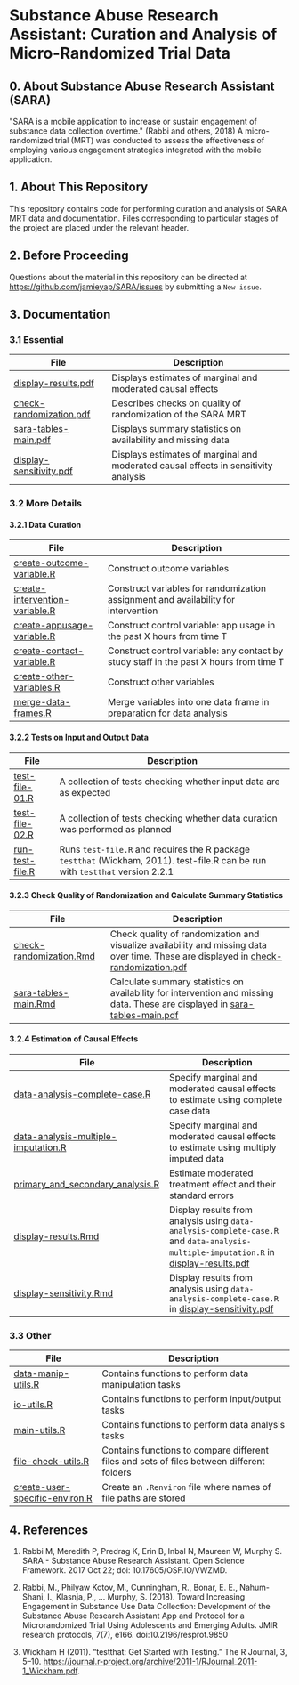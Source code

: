 # Substance Abuse Research Assistant: Curation and Analysis of Micro-Randomized Trial Data

## 0. About Substance Abuse Research Assistant (SARA)

"SARA is a mobile application to increase or sustain engagement of substance data collection overtime." (Rabbi and others, 2018) A micro-randomized trial (MRT) was conducted to assess the effectiveness of employing various engagement strategies integrated with the mobile application.

## 1. About This Repository

This repository contains code for performing curation and analysis of SARA MRT data and documentation. Files corresponding to particular stages of the project are placed under the relevant header.

## 2. Before Proceeding

Questions about the material in this repository can be directed at https://github.com/jamieyap/SARA/issues by submitting a `New issue`.

## 3. Documentation

### 3.1 Essential

File | Description
------------ | -------------
[display-results.pdf](https://github.com/jamieyap/SARA/blob/master/display-results.pdf) | Displays estimates of marginal and moderated causal effects
[check-randomization.pdf](https://github.com/jamieyap/SARA/blob/master/check-randomization.pdf) | Describes checks on quality of randomization of the SARA MRT
[sara-tables-main.pdf](https://github.com/jamieyap/SARA/blob/master/sara-tables-main.pdf) | Displays summary statistics on availability and missing data
[display-sensitivity.pdf](https://github.com/jamieyap/SARA/blob/master/display-sensitivity.pdf) | Displays estimates of marginal and moderated causal effects in sensitivity analysis

### 3.2 More Details

#### 3.2.1 Data Curation

File | Description
------------ | -------------
[create-outcome-variable.R](https://github.com/jamieyap/SARA/blob/master/create-outcome-variable.R) | Construct outcome variables
[create-intervention-variable.R](https://github.com/jamieyap/SARA/blob/master/create-intervention-variable.R) | Construct variables for randomization assignment and availability for intervention
[create-appusage-variable.R](https://github.com/jamieyap/SARA/blob/master/create-appusage-variable.R) | Construct control variable: app usage in the past X hours from time T
[create-contact-variable.R](https://github.com/jamieyap/SARA/blob/master/create-contact-variable.R) | Construct control variable: any contact by study staff in the past X hours from time T
[create-other-variables.R](https://github.com/jamieyap/SARA/blob/master/create-other-variables.R) | Construct other variables
[merge-data-frames.R](https://github.com/jamieyap/SARA/blob/master/merge-data-frames.R) | Merge variables into one data frame in preparation for data analysis

#### 3.2.2 Tests on Input and Output Data

File | Description
------------ | -------------
[test-file-01.R](https://github.com/jamieyap/SARA/blob/master/test-file-01.R) | A collection of tests checking whether input data are as expected
[test-file-02.R](https://github.com/jamieyap/SARA/blob/master/test-file-02.R) | A collection of tests checking whether data curation was performed as planned
[run-test-file.R](https://github.com/jamieyap/SARA/blob/master/run-test-file.R) | Runs `test-file.R` and requires the R package `testthat` (Wickham, 2011). test-file.R can be run with `testthat` version 2.2.1

#### 3.2.3 Check Quality of Randomization and Calculate Summary Statistics
File | Description
------------ | -------------
[check-randomization.Rmd](https://github.com/jamieyap/SARA/blob/master/check-randomization.Rmd) | Check quality of randomization and visualize availability and missing data over time. These are displayed in [check-randomization.pdf](https://github.com/jamieyap/SARA/blob/master/check-randomization.pdf)
[sara-tables-main.Rmd](https://github.com/jamieyap/SARA/blob/master/sara-tables-main.Rmd) | Calculate summary statistics on availability for intervention and missing data. These are displayed in [sara-tables-main.pdf](https://github.com/jamieyap/SARA/blob/master/sara-tables-main.pdf) 

#### 3.2.4 Estimation of Causal Effects

File | Description
------------ | -------------
[data-analysis-complete-case.R](https://github.com/jamieyap/SARA/blob/master/data-analysis-complete-case.R)| Specify marginal and moderated causal effects to estimate using complete case data
[data-analysis-multiple-imputation.R](https://github.com/jamieyap/SARA/blob/master/data-analysis-multiple-imputation.R) | Specify marginal and moderated causal effects to estimate using multiply imputed data
[primary_and_secondary_analysis.R](https://github.com/jamieyap/SARA/blob/master/primary_and_secondary_analysis.R) | Estimate moderated treatment effect and their standard errors
[display-results.Rmd](https://github.com/jamieyap/SARA/blob/master/display-results.Rmd) | Display results from analysis using `data-analysis-complete-case.R` and  `data-analysis-multiple-imputation.R` in [display-results.pdf](https://github.com/jamieyap/SARA/blob/master/display-results.pdf) 
[display-sensitivity.Rmd](https://github.com/jamieyap/SARA/blob/master/display-sensitivity.Rmd) | Display results from analysis using `data-analysis-complete-case.R` in [display-sensitivity.pdf](https://github.com/jamieyap/SARA/blob/master/display-sensitivity.pdf) 

### 3.3 Other
File | Description
------------ | -------------
[data-manip-utils.R](https://github.com/jamieyap/SARA/blob/master/data-manip-utils.R) | Contains functions to perform data manipulation tasks
[io-utils.R](https://github.com/jamieyap/SARA/blob/master/io-utils.R) | Contains functions to perform input/output tasks
[main-utils.R](https://github.com/jamieyap/SARA/blob/master/main-utils.R) | Contains functions to perform data analysis tasks
[file-check-utils.R](https://github.com/jamieyap/SARA/blob/master/file-check-utils.R) | Contains functions to compare different files and sets of files between different folders
[create-user-specific-environ.R](https://github.com/jamieyap/SARA/blob/master/create-user-specific-environ.R) | Create an `.Renviron` file where names of file paths are stored

## 4. References

1. Rabbi M, Meredith P, Predrag K, Erin B, Inbal N, Maureen W, Murphy S. SARA - Substance Abuse Research Assistant. Open Science Framework. 2017 Oct 22; doi: 10.17605/OSF.IO/VWZMD.

2. Rabbi, M., Philyaw Kotov, M., Cunningham, R., Bonar, E. E., Nahum-Shani, I., Klasnja, P., … Murphy, S. (2018). Toward Increasing Engagement in Substance Use Data Collection: Development of the Substance Abuse Research Assistant App and Protocol for a Microrandomized Trial Using Adolescents and Emerging Adults. JMIR research protocols, 7(7), e166. doi:10.2196/resprot.9850

3. Wickham H (2011). “testthat: Get Started with Testing.” The R Journal, 3, 5–10. https://journal.r-project.org/archive/2011-1/RJournal_2011-1_Wickham.pdf.

